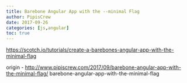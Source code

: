 ```yaml
---
title: Barebone Angular App with the --minimal Flag
author: PipisCrew
date: 2017-09-26
categories: [js,angular]
toc: true
---
```


https://scotch.io/tutorials/create-a-barebones-angular-app-with-the-minimal-flag

origin - http://www.pipiscrew.com/2017/09/barebone-angular-app-with-the-minimal-flag/ barebone-angular-app-with-the-minimal-flag